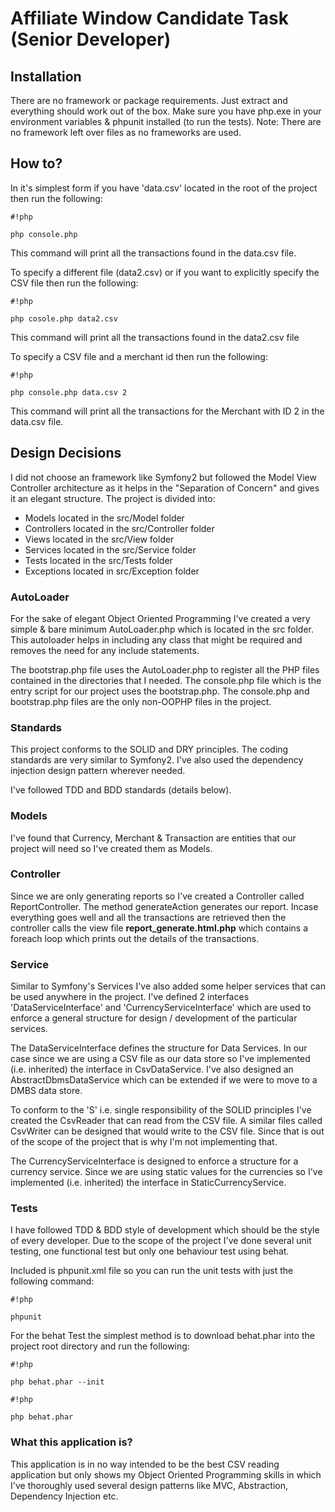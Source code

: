 Affiliate Window Candidate Task (Senior Developer)
===============================
## Installation ##
There are no framework or package requirements. Just extract and everything should work out of the box.
Make sure you have php.exe in your environment variables & phpunit installed (to run the tests).
Note: There are no framework left over files as no frameworks are used.

## How to? ##
In it's simplest form if you have 'data.csv' located in the root of the project then run the following:

```
#!php

php console.php
```
This command will print all the transactions found in the data.csv file.


To specify a different file (data2.csv) or if you want to explicitly specify the CSV file then run the following:

```
#!php

php cosole.php data2.csv
```

This command will print all the transactions found in the data2.csv file

To specify a CSV file and a merchant id then run the following:

```
#!php

php console.php data.csv 2
```
This command will print all the transactions for the Merchant with ID 2 in the data.csv file.


## Design Decisions ##
I did not choose an framework like Symfony2 but followed the Model View Controller architecture as it helps in the "Separation of Concern" and gives it an elegant structure. The project is divided into:
* Models located in the src/Model folder
* Controllers located in the src/Controller folder
* Views located in the src/View folder
* Services located in the src/Service folder
* Tests located in the src/Tests folder
* Exceptions located in src/Exception folder

### AutoLoader ###
For the sake of elegant Object Oriented Programming I've created a very simple & bare minimum AutoLoader.php which is located in the src folder. This autoloader helps in including any class that might be required and removes the need for any include statements.

The bootstrap.php file uses the AutoLoader.php to register all the PHP files contained in the directories that I needed. The console.php file which is the entry script for our project uses the bootstrap.php. The console.php and bootstrap.php files are the only non-OOPHP files in the project.

### Standards ###
This project conforms to the SOLID and DRY principles. The coding standards are very similar to Symfony2. I've also used the dependency injection design pattern wherever needed.

I've followed TDD and BDD standards (details below).

### Models ###
I've found that Currency, Merchant & Transaction are entities that our project will need so I've created them as Models.

### Controller ###
Since we are only generating reports so I've created a Controller called ReportController. The method generateAction generates our report.
Incase everything goes well and all the transactions are retrieved then the controller calls the view file **report_generate.html.php** which contains a foreach loop which prints out the details of the transactions.

### Service ###
Similar to Symfony's Services I've also added some helper services that can be used anywhere in the project. I've defined 2 interfaces 'DataServiceInterface' and 'CurrencyServiceInterface' which are used to enforce a general structure for design / development of the particular services.

The DataServiceInterface defines the structure for Data Services. In our case since we are using a CSV file as our data store so I've implemented (i.e. inherited) the interface in CsvDataService. I've also designed an AbstractDbmsDataService which can be extended if we were to move to a DMBS data store.

To conform to the 'S' i.e. single responsibility of the SOLID principles I've created the CsvReader that can read from the CSV file. A similar files called CsvWriter can be designed that would write to the CSV file. Since that is out of the scope of the project that is why I'm not implementing that.

The CurrencyServiceInterface is designed to enforce a structure for a currency service. Since we are using static values for the currencies so I've implemented (i.e. inherited) the interface in StaticCurrencyService.

### Tests ###
I have followed TDD & BDD style of development which should be the style of every developer. 
Due to the scope of the project I've done several unit testing, one functional test but only one behaviour test using behat. 

Included is phpunit.xml file so you can run the unit tests with just the following command:

```
#!php

phpunit
```


For the behat Test the simplest method is to download behat.phar into the project root directory and run the following:

```
#!php

php behat.phar --init
```


```
#!php

php behat.phar
```


### What this application is? ###
This application is in no way intended to be the best CSV reading application but only shows my Object Oriented Programming skills in which I've thoroughly used several design patterns like MVC, Abstraction, Dependency Injection etc.